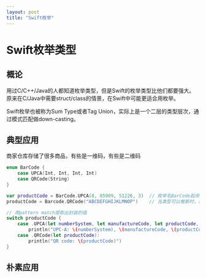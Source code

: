 ```yaml
---
layout: post
title: "Swift枚举"
---
```


# Swift枚举类型

## 概论

用过C/C++/Java的人都知道枚举类型，但是Swift的枚举类型比他们都要强大。原来在C/Java中需要struct/class的情景，在Swift中可能更适合用枚举。

Swift枚举也被称为Sum Type或者Tag Union，实际上是一个二层的类型层次，通过模式匹配做down-casting。

## 典型应用

商家仓库存储了很多商品，有些是一维码，有些是二维码

```swift
enum BarCode {
    case UPCA(Int, Int, Int, Int)
    case QRCode(String)
}

var productCode = BarCode.UPCA(8, 85909, 51226, 3)	// 枚举名BarCode起命名空间的作用
productCode = Barcode.QRCode("ABCDEFGHIJKLMNOP")	// 当类型可以推断时，枚举名可以省略

// 用pattern match提取出封装的值
switch productCode {
    case .UPCA(let numberSystem, let manufactureCode, let productCode, let check):
        println("UPC-A: \(numberSystem), \(manufactureCode, \(productCode), \(check).")
    case .QRCode(let productCode):
        println("QR code: \(productCode)")
}
```

## 朴素应用
